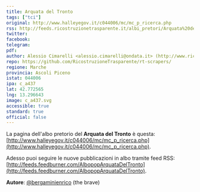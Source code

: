 ```yaml
---
title: Arquata del Tronto
tags: ["tci"]
original: http://www.halleyegov.it/c044006/mc/mc_p_ricerca.php
rss: http://feeds.ricostruzionetrasparente.it/albi_pretori/Arquata%20del%20Tronto_feed.xml
twitter: 
facebook: 
telegram: 
pdf: 
author: Alessio Cimarelli <alessio.cimarelli@ondata.it> (http://www.ricostruzionetrasparente.it)
repo: https://github.com/RicostruzioneTrasparente/rt-scrapers/
regione: Marche
provincia: Ascoli Piceno
istat: 044006
ipa: c_a437
lat: 42.772565
lng: 13.296643
image: c_a437.svg
accessible: true
standard: true
official: false
---
```


La pagina dell'albo pretorio del **Arquata del Tronto** è questa: [http://www.halleyegov.it/c044006/mc/mc_p_ricerca.php](http://www.halleyegov.it/c044006/mc/mc_p_ricerca.php).

Adesso puoi seguire le nuove pubblicazioni in albo tramite feed RSS: [http://feeds.feedburner.com/AlbopopArquataDelTronto](http://feeds.feedburner.com/AlbopopArquataDelTronto).


**Autore**: [@bergaminienrico](https://twitter.com/bergaminienrico) (the brave)
